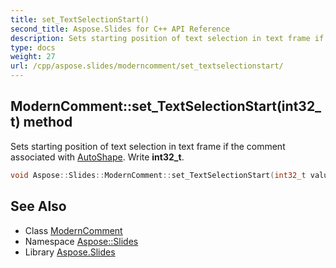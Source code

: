 ```yaml
---
title: set_TextSelectionStart()
second_title: Aspose.Slides for C++ API Reference
description: Sets starting position of text selection in text frame if the comment associated with AutoShape. Write int32_t.
type: docs
weight: 27
url: /cpp/aspose.slides/moderncomment/set_textselectionstart/
---
```

## ModernComment::set_TextSelectionStart(int32_t) method


Sets starting position of text selection in text frame if the comment associated with [AutoShape](../../autoshape/). Write **int32_t**.

```cpp
void Aspose::Slides::ModernComment::set_TextSelectionStart(int32_t value) override
```

## See Also

* Class [ModernComment](./)
* Namespace [Aspose::Slides](../)
* Library [Aspose.Slides](../../)